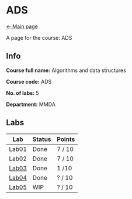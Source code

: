 # ADS

[<- Main page](../../)

A page for the course: ADS

## Info

**Course full name:** Algorithms and data structures

**Course code:** ADS

**No. of labs:** 5

**Department:** MMDA

## Labs

Lab | Status | Points |
--- | --- | --- 
Lab01 | Done | 7 / 10 |
Lab02 | Done | 7 / 10 |
[Lab03](lab03/) | Done | 1 /10 |
[Lab04](lab04/) | Done | ? / 10 | 
[Lab05](lab05/) | WIP | ? / 10 | 

